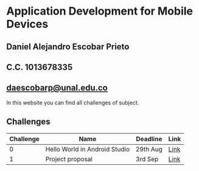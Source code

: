 # Application Development for Mobile Devices
## Daniel Alejandro Escobar Prieto
## C.C. 1013678335
## daescobarp@unal.edu.co

In this website you can find all challenges of subject.

## Challenges

|Challenge|Name|Deadline|Link|
|---------|----|--------|----|
|0|Hello World in Android Studio|29th Aug|[Link](https://github.com/Daryhez/mobile-development/tree/master/challenge0/HelloWorld)|
|1|Project proposal|3rd Sep|[Link](https://github.com/Daryhez/mobile-development/tree/master/challenge1)
